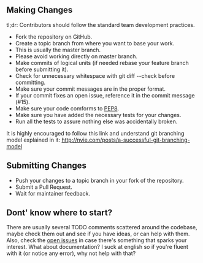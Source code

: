## Making Changes
tl;dr: Contributors should follow the standard team development practices.

* Fork the repository on GitHub.
* Create a topic branch from where you want to base your work.
* This is usually the master branch.
* Please avoid working directly on master branch.
* Make commits of logical units (if needed rebase your feature branch before submitting it).
* Check for unnecessary whitespace with git diff --check before committing.
* Make sure your commit messages are in the proper format.
* If your commit fixes an open issue, reference it in the commit message (#15).
* Make sure your code comforms to [PEP8](https://www.python.org/dev/peps/pep-0008/).
* Make sure you have added the necessary tests for your changes.
* Run all the tests to assure nothing else was accidentally broken.


It is highly encouraged to follow this link and understand git branching model explained in it: http://nvie.com/posts/a-successful-git-branching-model

## Submitting Changes

* Push your changes to a topic branch in your fork of the repository.
* Submit a Pull Request.
* Wait for maintainer feedback.


## Dont' know where to start? 
There are usually several TODO comments scattered around the codebase, maybe
check them out and see if you have ideas, or can help with them. Also, check
the [open issues](https://github.com/Kalmai221/flask-profiler/issues) in case there's something that sparks your interest. What
about documentation?  I suck at english so if you're fluent with it (or notice
any error), why not help with that? 
